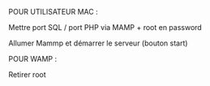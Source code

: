 POUR UTILISATEUR MAC :

Mettre port SQL / port PHP via MAMP + root en password

Allumer Mammp et démarrer le serveur (bouton start)

POUR WAMP :

Retirer root
